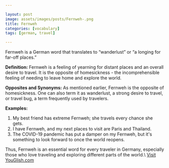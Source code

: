 ```yaml
---

layout: post
image: assets/images/posts/Fernweh-.png
title: Fernweh 
categories: [vocabulary]
tags: [german, travel]

---
```


Fernweh is a German word that translates to “wanderlust” or “a longing for far-off places.” 

**Definition:**
Fernweh is a feeling of yearning for distant places and an overall desire to travel. It is the opposite of homesickness - the incomprehensible feeling of needing to leave home and explore the world. 

**Opposites and Synonyms:**
As mentioned earlier, Fernweh is the opposite of homesickness. One can also term it as wanderlust, a strong desire to travel, or travel bug, a term frequently used by travelers. 

**Examples:**
1. My best friend has extreme Fernweh; she travels every chance she gets.
2. I have Fernweh, and my next places to visit are Paris and Thailand.
3. The COVID-19 pandemic has put a damper on my Fernweh, but it's something to look forward to once the world reopens.

Thus, Fernweh is an essential word for every traveler in Germany, especially those who love traveling and exploring different parts of the world.\ <a id="yg-widget-0" class="youglish-widget" data-query="Fernweh " data-lang="german" data-components="8412" data-auto-start="0" data-bkg-color="theme_light" data-title="How%20to%20pronounce%20Fernweh %20in%20German"  rel="nofollow" href="https://youglish.com">Visit YouGlish.com</a><script async src="https://youglish.com/public/emb/widget.js" charset="utf-8"></script>
